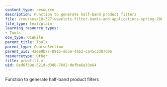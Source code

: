 ```yaml
---
content_type: resource
description: Function to generate half-band product filters
file: /courses/18-327-wavelets-filter-banks-and-applications-spring-2003/8ed6f39e521dd3d076d2defba6a33a64_prodfilt.m
file_type: text/plain
learning_resource_types:
- Tools
ocw_type: OCWFile
parent_title: Tools
parent_type: CourseSection
parent_uid: 4aee0b77-8915-ebce-4ab3-ca45c3d87c06
resourcetype: Other
title: prodfilt.m
uid: 8ed6f39e-521d-d3d0-76d2-defba6a33a64
---
```

Function to generate half-band product filters

